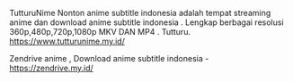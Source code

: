 TutturuNime Nonton anime subtitle indonesia adalah tempat streaming anime dan download anime subtitle indonesia . Lengkap berbagai resolusi 360p,480p,720p,1080p MKV DAN MP4 . Tutturu. https://www.tutturunime.my.id/

Zendrive anime , Download anime subtitle indonesia - https://zendrive.my.id/
